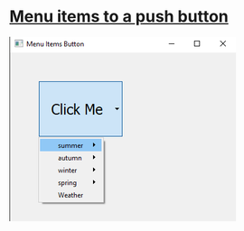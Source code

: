 # [Menu items to a push button](https://learndataanalysis.org/how-to-attach-menu-items-to-a-push-button-pyqt5-tutorial/)

![](demo.png)
